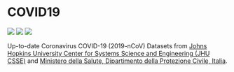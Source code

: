 # COVID19

![](https://www.r-pkg.org/badges/version/COVID19) ![](https://www.r-pkg.org/badges/last-release/COVID19) ![](https://cranlogs.r-pkg.org/badges/grand-total/COVID19)

Up-to-date Coronavirus COVID-19 (2019-nCoV) Datasets from [Johns Hopkins University Center for Systems Science and Engineering (JHU CSSE)](https://github.com/CSSEGISandData/COVID-19) and [Ministero della Salute, Dipartimento della Protezione Civile, Italia](https://github.com/pcm-dpc/COVID-19).